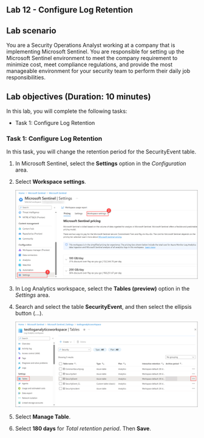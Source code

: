 ## Lab 12 - Configure Log Retention

## Lab scenario
You are a Security Operations Analyst working at a company that is implementing Microsoft Sentinel. You are responsible for setting up the Microsoft Sentinel environment to meet the company requirement to minimize cost, meet compliance regulations, and provide the most manageable environment for your security team to perform their daily job responsibilities.

## Lab objectives (Duration: 10 minutes)
In this lab, you will complete the following tasks:
- Task 1: Configure Log Retention

### Task 1: Configure Log Retention

In this task, you will change the retention period for the SecurityEvent table.

1. In Microsoft Sentinel, select the **Settings** option in the *Configuration* area.

1. Select **Workspace settings**.

   ![](../media/image_39.png)   

1. In Log Analytics workspace, select the **Tables (preview)** option in the *Settings* area.

1. Search and select the table **SecurityEvent**, and then select the ellipsis button (...).

   ![](../media/image_40.png)     

1. Select **Manage Table**.

1. Select **180 days** for *Total retention period*. Then **Save**.
